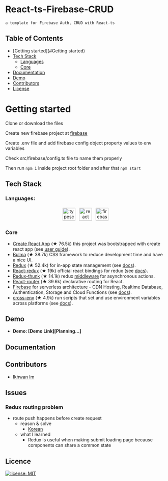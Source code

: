 # React-ts-Firebase-CRUD

```
a template for Firebase Auth, CRUD with React-ts
```

## Table of Contents

- [Getting started](#Getting started)
- [Tech Stack](#tech-stack)
    - [Languages](#Languages)
    - [Core](#core)
- [Documentation](#documentation)
- [Demo](#demo)
- [Contributors](#contributors)
- [License](#license)

# Getting started

Clone or download the files

Create new firebase project at [firebase](https://console.firebase.google.com/)

Create .env file and add firebase config object property values to env variables

Check src/firebase/config.ts file to name them properly

Then run `npm i` inside project root folder and after that `npm start`

## Tech Stack

###  Languages:
<p align="center">

<img src="https://cdn.worldvectorlogo.com/logos/typescript.svg" alt="typescript" height="40" style="vertical-align:top; margin:4px">

<img src="https://cdn.worldvectorlogo.com/logos/react-2.svg" alt="react" height="40" style="vertical-align:top; margin:4px"/>

<img src="https://cdn.worldvectorlogo.com/logos/firebase-1.svg" alt="firebase" height="40" style="vertical-align:top; margin:4px"/>
</p>

### Core

- [Create React App](https://github.com/facebook/create-react-app) (★ 76.5k) this project was bootstrapped with create react app (see [user guide](https://create-react-app.dev/docs/getting-started)).
- [Bulma](https://bulma.io/) (★ 38.7k) CSS framework to reduce development time and have a nice UI.
- [Redux](https://redux.js.org/) (★ 52.4k) for in-app state management (see [docs](https://redux.js.org/introduction/getting-started)).
- [React-redux](https://react-redux.js.org/) (★ 19k) official react bindings for redux (see [docs](https://react-redux.js.org/introduction/quick-start)).
- [Redux-thunk](https://github.com/reduxjs/redux-thunk) (★ 14.1k) redux [middleware](https://redux.js.org/advanced/middleware) for asynchronous actions.
- [React-router](https://github.com/ReactTraining/react-router) (★ 39.6k) declarative routing for React.
- [Firebase](https://firebase.google.com/) for serverless architecture - CDN Hosting, Realtime Database, Authentication, Storage and Cloud Functions (see [docs](https://firebase.google.com/docs/web)).
- [cross-env](https://github.com/kentcdodds/cross-env) (★ 4.9k) run scripts that set and use environment variables across platforms (see [docs](https://www.npmjs.com/package/cross-env)).

##  Demo

* **Demo: [Demo Link][Planning...]**

[//]: # (  [Demo]: https://esvfront.web.app/)

## Documentation
<!--
<ul>
  <li><a href="https://docs.react-firebase.com/">Introduction</a></li>
    <li><a href="https://docs.react-firebase.com/getting-started">Getting Started</a></li>
</ul>
-->

## Contributors

<ul>
  <li><a href="https://github.com/ekankr2">Ikhwan Im</a></li>
</ul>

## Issues

### Redux routing problem
* route push happens before create request
    * reason & solve
        * [Korean](https://blog.naver.com/ekankr2/222601191432)
    * what I learned
        * Redux is useful when making submit loading page because components can share a common state


## Licence

[![license: MIT](https://badgen.net/github/license/micromatch/micromatch)](https://github.com/CreateThrive/react-firebase-admin/blob/feature/badges-rename-workflows/LICENSE.md)
